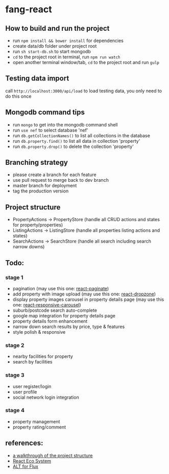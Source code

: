 # fang-react

## How to build and run the project

* run `npm install && bower install` for dependencies
* create data/db folder under project root
* run `sh start-db.sh` to start mongodb
* `cd` to the project root in terminal, run `npm run watch`
* open another terminal window/tab, `cd` to the project root and run `gulp`

## Testing data import

call `http://localhost:3000/api/load` to load testing data, you only need to do this once

## Mongodb command tips

* run `mongo` to get into the mongodb command shell
* run `use nef` to select database 'nef'
* run `db.getCollectionNames()` to list all collections in the database
* run `db.property.find()` to list all data in collection 'property'
* run `db.property.drop()` to delete the collection 'property'

## Branching strategy

* please create a branch for each feature
* use pull request to merge back to dev branch
* master branch for deployment
* tag the production version

## Project structure

* PropertyActions -> PropertyStore (handle all CRUD actions and states for property/properties)
* ListingActions -> ListingStore (handle all properties listing actions and states)
* SearchActions -> SearchStore (handle all search including search narrow downs)

## Todo:

### stage 1
* pagination (may use this one: [react-paginate](https://github.com/AdeleD/react-paginate))
* add property with image upload (may use this one: [react-dropzone](https://github.com/okonet/react-dropzone))
* display property images carousel in property details page (may use this one: [react-responsive-carousel](https://github.com/leandrowd/react-responsive-carousel))
* suburb/postcode search auto-complete
* google map integration for property details page
* property details form enhancement
* narrow down search results by price, type & features
* style polish & responsive

### stage 2
* nearby facilities for property
* search by facilities

### stage 3
* user register/login
* user profile
* social network login integration

### stage 4
* property management
* property rating/comment

## references:

* [a walkthrough of the project structure](http://sahatyalkabov.com/create-a-character-voting-app-using-react-nodejs-mongodb-and-socketio/)
* [React Eco System](http://www.toptal.com/react/navigating-the-react-ecosystem)
* [ALT for Flux](http://alt.js.org/guide/)
